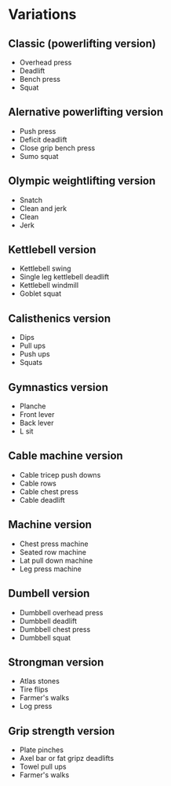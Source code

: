 # Variations

## Classic (powerlifting version)

- Overhead press
- Deadlift
- Bench press
- Squat

## Alernative powerlifting version

- Push press
- Deficit deadlift
- Close grip bench press
- Sumo squat

## Olympic weightlifting version

- Snatch
- Clean and jerk
- Clean
- Jerk

## Kettlebell version

- Kettlebell swing
- Single leg kettlebell deadlift
- Kettlebell windmill
- Goblet squat

## Calisthenics version

- Dips
- Pull ups
- Push ups
- Squats

## Gymnastics version

- Planche
- Front lever
- Back lever
- L sit

## Cable machine version

- Cable tricep push downs
- Cable rows
- Cable chest press
- Cable deadlift

## Machine version

- Chest press machine
- Seated row machine
- Lat pull down machine
- Leg press machine

## Dumbell version

- Dumbbell overhead press
- Dumbbell deadlift
- Dumbbell chest press
- Dumbbell squat

## Strongman version

- Atlas stones
- Tire flips
- Farmer's walks
- Log press

## Grip strength version

- Plate pinches
- Axel bar or fat gripz deadlifts
- Towel pull ups
- Farmer's walks
